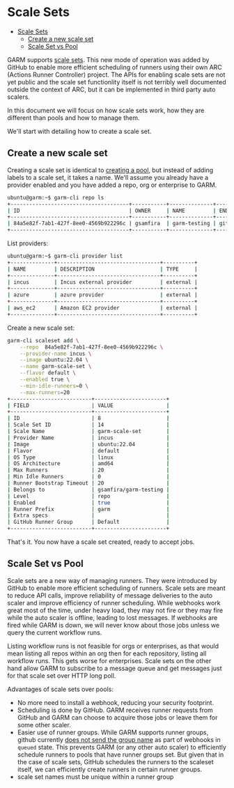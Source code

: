 # Scale Sets

<!-- TOC -->

- [Scale Sets](#scale-sets)
    - [Create a new scale set](#create-a-new-scale-set)
    - [Scale Set vs Pool](#scale-set-vs-pool)

<!-- /TOC -->

GARM supports [scale sets](https://docs.github.com/en/actions/hosting-your-own-runners/managing-self-hosted-runners-with-actions-runner-controller/deploying-runner-scale-sets-with-actions-runner-controller). This new mode of operation was added by GitHub to enable more efficient scheduling of runners using their own ARC (Actions Runner Controller) project. The APIs for enabling scale sets are not yet public and the scale set functionlity itself is not terribly well documented outside the context of ARC, but it can be implemented in third party auto scalers.

In this document we will focus on how scale sets work, how they are different than pools and how to manage them.

We'll start with detailing how to create a scale set.

## Create a new scale set

Creating a scale set is identical to [creating a pool](/doc/using_garm.md#creating-a-runner-pool), but instead of adding labels to a scale set, it takes a name. We'll assume you already have a provider enabled and you have added a repo, org or enterprise to GARM.

```bash
ubuntu@garm:~$ garm-cli repo ls
+--------------------------------------+-----------+--------------+------------+------------------+--------------------+------------------+
| ID                                   | OWNER     | NAME         | ENDPOINT   | CREDENTIALS NAME | POOL BALANCER TYPE | POOL MGR RUNNING |
+--------------------------------------+-----------+--------------+------------+------------------+--------------------+------------------+
| 84a5e82f-7ab1-427f-8ee0-4569b922296c | gsamfira  | garm-testing | github.com | gabriel-samfira  | roundrobin         | true             |
+--------------------------------------+-----------+--------------+------------+------------------+--------------------+------------------+
```

List providers:

```bash
ubuntu@garm:~$ garm-cli provider list
+--------------+---------------------------------+----------+
| NAME         | DESCRIPTION                     | TYPE     |
+--------------+---------------------------------+----------+
| incus        | Incus external provider         | external |
+--------------+---------------------------------+----------+
| azure        | azure provider                  | external |
+--------------+---------------------------------+----------+
| aws_ec2      | Amazon EC2 provider             | external |
+--------------+---------------------------------+----------+
```

Create a new scale set:

```bash
garm-cli scaleset add \
    --repo  84a5e82f-7ab1-427f-8ee0-4569b922296c \
    --provider-name incus \
    --image ubuntu:22.04 \
    --name garm-scale-set \
    --flavor default \
    --enabled true \
    --min-idle-runners=0 \
    --max-runners=20
+--------------------------+-----------------------+
| FIELD                    | VALUE                 |
+--------------------------+-----------------------+
| ID                       | 8                     |
| Scale Set ID             | 14                    |
| Scale Name               | garm-scale-set        |
| Provider Name            | incus                 |
| Image                    | ubuntu:22.04          |
| Flavor                   | default               |
| OS Type                  | linux                 |
| OS Architecture          | amd64                 |
| Max Runners              | 20                    |
| Min Idle Runners         | 0                     |
| Runner Bootstrap Timeout | 20                    |
| Belongs to               | gsamfira/garm-testing |
| Level                    | repo                  |
| Enabled                  | true                  |
| Runner Prefix            | garm                  |
| Extra specs              |                       |
| GitHub Runner Group      | Default               |
+--------------------------+-----------------------+
```

That's it. You now have a scale set created, ready to accept jobs.

## Scale Set vs Pool

Scale sets are a new way of managing runners. They were introduced by GitHub to enable more efficient scheduling of runners. Scale sets are meant to reduce API calls, improve reliability of message deliveries to the auto scaler and improve efficiency of runner scheduling. While webhooks work great most of the time, under heavy load, they may not fire or they may fire while the auto scaler is offline, leading to lost messages. If webhooks are fired while GARM is down, we will never know about those jobs unless we query the current workflow runs.

Listing workflow runs is not feasible for orgs or enterprises, as that would mean listing all repos within an org then for each repository, listing all workflow runs. This gets worse for enterprises. Scale sets on the other hand allow GARM to subscribe to a message queue and get messages just for that scale set over HTTP long poll.

Advantages of scale sets over pools:

* No more need to install a webhook, reducing your security footprint.
* Scheduling is done by GitHub. GARM receives runner requests from GitHub and GARM can choose to acquire those jobs or leave them for some other scaler.
* Easier use of runner groups. While GARM supports runner groups, github currently [does not send the group name](https://github.com/orgs/community/discussions/158000) as part of webhooks in `queued` state. This prevents GARM (or any other auto scaler) to efficiently schedule runners to pools that have runner groups set. But given that in the case of scale sets, GitHub schedules the runners to the scaleset itself, we can efficiently create runners in certain runner groups.
* scale set names must be unique within a runner group
